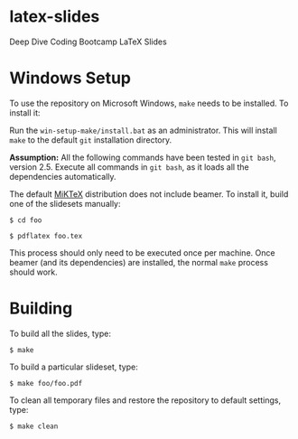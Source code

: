 # latex-slides
Deep Dive Coding Bootcamp LaTeX Slides

# Windows Setup
To use the repository on Microsoft Windows, `make` needs to be installed. To install it:

Run the `win-setup-make/install.bat` as an administrator. This will install `make` to the default `git` installation directory.

**Assumption:** All the following commands have been tested in `git bash`, version 2.5. Execute all commands in `git bash`, as it loads all the dependencies automatically.

The default [MiKTeX](http://miktex.org/) distribution does not include beamer. To install it, build one of the slidesets manually:

`$ cd foo`

`$ pdflatex foo.tex`

This process should only need to be executed once per machine. Once beamer (and its dependencies) are installed, the normal `make` process should work.

# Building
To build all the slides, type:

`$ make`

To build a particular slideset, type:

`$ make foo/foo.pdf`

To clean all temporary files and restore the repository to default settings, type:

`$ make clean`

